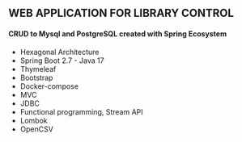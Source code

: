 ## WEB APPLICATION FOR LIBRARY CONTROL
#### CRUD to Mysql and PostgreSQL created with Spring Ecosystem

- Hexagonal Architecture
- Spring Boot 2.7 - Java 17
- Thymeleaf
- Bootstrap
- Docker-compose
- MVC
- JDBC
- Functional programming, Stream API
- Lombok
- OpenCSV


